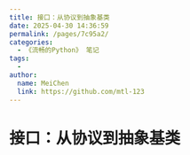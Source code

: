 ```yaml
---
title: 接口：从协议到抽象基类
date: 2025-04-30 14:36:59
permalink: /pages/7c95a2/
categories:
  - 《流畅的Python》 笔记
tags:
  -
author:
  name: MeiChen
  link: https://github.com/mtl-123
---
```


# 接口：从协议到抽象基类